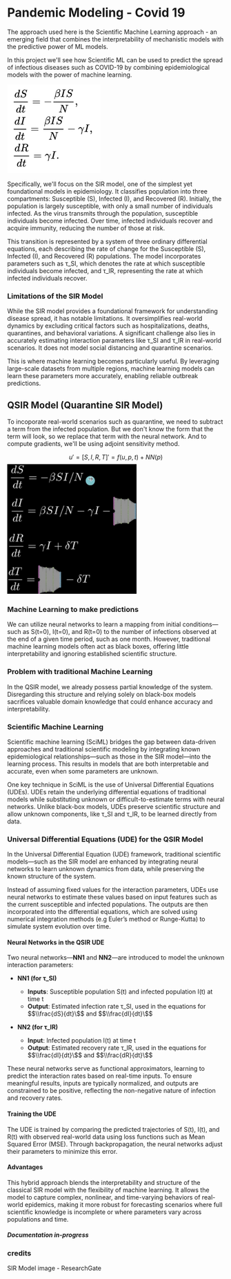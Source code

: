 # Pandemic Modeling - Covid 19

The approach used here is the Scientific Machine Learning approach - an emerging field that combines the interpretability of mechanistic models with the predictive power of ML models.

In this project we'll see how Scientific ML can be used to predict the spread of infectious diseases such as COVID-19 by combining epidemiological models with the power of machine learning. 

<img src="./assets/SIR.png">

Specifically, we'll focus on the SIR model, one of the simplest yet foundational models in epidemiology. It classifies population into three compartments: Susceptible (S), Infected (I), and Recovered (R). Initially, the population is largely susceptible, with only a small number of individuals infected. As the virus transmits through the population, susceptible individuals become infected. Over time, infected individuals recover and acquire immunity, reducing the number of those at risk.

This transition is represented by a system of three ordinary differential equations, each describing the rate of change for the Susceptible (S), Infected (I), and Recovered (R) populations. The model incorporates parameters such as τ_SI, which denotes the rate at which susceptible individuals become infected, and τ_IR, representing the rate at which infected individuals recover.

### Limitations of the SIR Model
While the SIR model provides a foundational framework for understanding disease spread, it has notable limitations. It oversimplifies real-world dynamics by excluding critical factors such as hospitalizations, deaths, quarantines, and behavioral variations. A significant challenge also lies in accurately estimating interaction parameters like τ_SI and τ_IR in real-world scenarios. It does not model social distancing and quarantine scenarios.

This is where machine learning becomes particularly useful. By leveraging large-scale datasets from multiple regions, machine learning models can learn these parameters more accurately, enabling reliable outbreak predictions.

## QSIR Model (Quarantine SIR Model)
To incoporate real-world scenarios such as quarantine, we need to subtract a term from the infected population. But we don't know the form that the term will look, so we replace that term with the neural network. And to compute gradients, we'll be using adjoint sensitivity method. 

$$
u' = [S, I, R, T]' = f(u, p, t) + NN(p)
$$
<img src="./assets/QSIR-with-NN.png" style="width:300px">

### Machine Learning to make predictions
We can utilize neural networks to learn a mapping from initial conditions—such as S(t=0), I(t=0), and R(t=0) to the number of infections observed at the end of a given time period, such as one month. However, traditional machine learning models often act as black boxes, offering little interpretability and ignoring established scientific structure.

### Problem with traditional Machine Learning
In the QSIR model, we already possess partial knowledge of the system. Disregarding this structure and relying solely on black-box models sacrifices valuable domain knowledge that could enhance accuracy and interpretability.

### Scientific Machine Learning
Scientific machine learning (SciML) bridges the gap between data-driven approaches and traditional scientific modeling by integrating known epidemiological relationships—such as those in the SIR model—into the learning process. This results in models that are both interpretable and accurate, even when some parameters are unknown.

One key technique in SciML is the use of Universal Differential Equations (UDEs). UDEs retain the underlying differential equations of traditional models while substituting unknown or difficult-to-estimate terms with neural networks. Unlike black-box models, UDEs preserve scientific structure and allow unknown components, like τ_SI and τ_IR, to be learned directly from data.

### Universal Differential Equations (UDE) for the QSIR Model
In the Universal Differential Equation (UDE) framework, traditional scientific models—such as the SIR model are enhanced by integrating neural networks to learn unknown dynamics from data, while preserving the known structure of the system.

Instead of assuming fixed values for the interaction parameters, UDEs use neural networks to estimate these values based on input features such as the current susceptible and infected populations. The outputs are then incorporated into the differential equations, which are solved using numerical integration methods (e.g Euler’s method or Runge-Kutta) to simulate system evolution over time.

#### **Neural Networks in the QSIR UDE**

Two neural networks—**NN1** and **NN2**—are introduced to model the unknown interaction parameters:

- **NN1 (for τ_SI)**  
  - **Inputs**: Susceptible population S(t) and infected population I(t) at time t
  - **Output**: Estimated infection rate τ_SI, used in the equations for $$\\frac{dS}{dt}\$$ and $$\\frac{dI}{dt}\$$

- **NN2 (for τ_IR)**  
  - **Input**: Infected population I(t) at time t
  - **Output**: Estimated recovery rate τ_IR, used in the equations for $$\\frac{dI}{dt}\$$ and $$\\frac{dR}{dt}\$$

These neural networks serve as functional approximators, learning to predict the interaction rates based on real-time inputs. To ensure meaningful results, inputs are typically normalized, and outputs are constrained to be positive, reflecting the non-negative nature of infection and recovery rates.

#### **Training the UDE**

The UDE is trained by comparing the predicted trajectories of S(t), I(t), and R(t) with observed real-world data using loss functions such as Mean Squared Error (MSE). Through backpropagation, the neural networks adjust their parameters to minimize this error.

#### **Advantages**

This hybrid approach blends the interpretability and structure of the classical SIR model with the flexibility of machine learning. It allows the model to capture complex, nonlinear, and time-varying behaviors of real-world epidemics, making it more robust for forecasting scenarios where full scientific knowledge is incomplete or where parameters vary across populations and time.

##### Documentation in-progress

### credits
SIR Model image - ResearchGate

